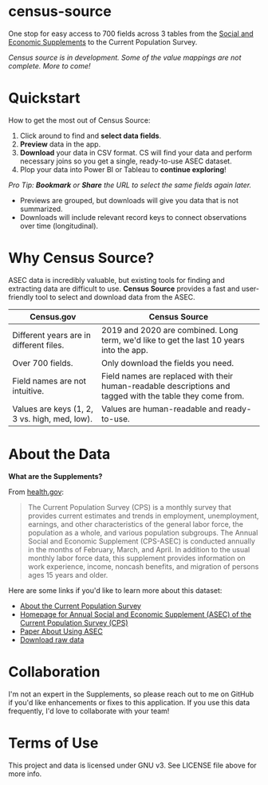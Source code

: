 # census-source
One stop for easy access to 700 fields across 3 tables from the [Social and Economic Supplements](https://www.census.gov/data/datasets/2020/demo/cps/cps-asec-2020.html) to the Current Population Survey.

*Census source is in development. Some of the value mappings are not complete. More to come!*

# Quickstart

How to get the most out of Census Source:

1. Click around to find and **select data fields**.
2. **Preview** data in the app.
3. **Download** your data in CSV format. CS will find your data and perform necessary joins so you get a single, ready-to-use ASEC dataset.
4. Plop your data into Power BI or Tableau to **continue exploring**!

*Pro Tip: **Bookmark** or **Share** the URL to select the same fields again later.* 

* Previews are grouped, but downloads will give you data that is not summarized.
* Downloads will include relevant record keys to connect observations over time (longitudinal).

# Why Census Source?

ASEC data is incredibly valuable, but existing tools for finding and extracting data are difficult to use. **Census Source** provides a fast and user-friendly tool to select and download data from the ASEC.

| Census.gov                                    | Census Source                                                |
| --------------------------------------------- | ------------------------------------------------------------ |
| Different years are in different files.       | 2019 and 2020 are combined. Long term, we'd like to get the last 10 years into the app. |
| Over 700 fields.                              | Only download the fields you need.                           |
| Field names are not intuitive.                | Field names are replaced with their human-readable descriptions and tagged with the table they come from. |
| Values are keys (1, 2, 3 vs. high, med, low). | Values are human-readable and ready-to-use.                  |

# About the Data

**What are the Supplements?**

From [health.gov](https://health.gov/healthypeople/objectives-and-data/data-sources-and-methods/data-sources/current-population-survey-annual-social-and-economic-supplement-cps-asec):

> The Current Population Survey (CPS) is a monthly survey that provides  current estimates and trends in employment, unemployment, earnings, and  other characteristics of the general labor force, the population as a  whole, and various population subgroups. The Annual Social and Economic  Supplement (CPS-ASEC) is conducted annually in the months of February,  March, and April. In addition to the usual monthly labor force data, this supplement provides information on work experience, income, noncash benefits, and migration of persons ages 15 years and older.

Here are some links if you'd like to learn more about this dataset:

* [About the Current Population Survey](https://www.census.gov/programs-surveys/cps/about.html)
* [Homepage for Annual Social and Economic Supplement (ASEC) of the Current Population Survey (CPS)](https://www.census.gov/programs-surveys/saipe/guidance/model-input-data/cpsasec.html)
* [Paper About Using ASEC](https://cps.ipums.org/cps/resources/linking/4.workingpaper16.pdf)
* [Download raw data](https://www.census.gov/data/datasets/time-series/demo/cps/cps-asec.2020.html)

# Collaboration

I'm not an expert in the Supplements, so please reach out to me on GitHub if you'd like enhancements or fixes to this application. If you use this data frequently, I'd love to collaborate with your team!

# Terms of Use

This project and data is licensed under GNU v3. See LICENSE file above for more info. 
